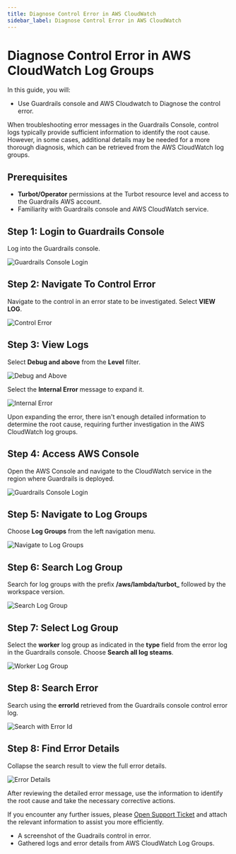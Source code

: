 ```yaml
---
title: Diagnose Control Error in AWS CloudWatch
sidebar_label: Diagnose Control Error in AWS CloudWatch
---
```


# Diagnose Control Error in AWS CloudWatch Log Groups

In this guide, you will:
- Use Guardrails console and AWS Cloudwatch to Diagnose the control error.

When troubleshooting error messages in the Guardrails Console, control logs typically provide sufficient information to identify the root cause. However, in some cases, additional details may be needed for a more thorough diagnosis, which can be retrieved from the AWS CloudWatch log groups.

## Prerequisites

- **Turbot/Operator** permissions at the Turbot resource level and access to the Guardrails AWS account.
- Familiarity with Guardrails console and AWS CloudWatch service.

## Step 1: Login to Guardrails Console

Log into the Guardrails console.

![Guardrails Console Login](/images/docs/guardrails/guides/hosting-guardrails/troubleshooting/peer-mod-dependency-error/guardrails-console-login.png)

## Step 2: Navigate To Control Error

Navigate to the control in an error state to be investigated. Select **VIEW LOG**.

![Control Error](/images/docs/guardrails/guides/hosting-guardrails/troubleshooting/diagnose-control-error-in-cloudwatch/guardrails-control-error.png)

## Step 3: View Logs

Select **Debug and above** from the **Level** filter.

![Debug and Above](/images/docs/guardrails/guides/hosting-guardrails/troubleshooting/diagnose-control-error-in-cloudwatch/guardrails-level-filter.png)

Select the **Internal Error** message to expand it.

![Internal Error](/images/docs/guardrails/guides/hosting-guardrails/troubleshooting/diagnose-control-error-in-cloudwatch/guardrails-expand-error-message.png)

Upon expanding the error, there isn't enough detailed information to determine the root cause, requiring further investigation in the AWS CloudWatch log groups.

## Step 4: Access AWS Console

Open the AWS Console and navigate to the CloudWatch service in the region where Guardrails is deployed.

![Guardrails Console Login](/images/docs/guardrails/guides/hosting-guardrails/troubleshooting/diagnose-control-error-in-cloudwatch/aws-console-cloudwatch.png)

## Step 5: Navigate to Log Groups

Choose **Log Groups** from the left navigation menu.

![Navigate to Log Groups](/images/docs/guardrails/guides/hosting-guardrails/troubleshooting/diagnose-control-error-in-cloudwatch/cloudwatch-navigate-log-groups.png)

## Step 6: Search Log Group

Search for log groups with the prefix **/aws/lambda/turbot_** followed by the workspace version.

![Search Log Group](/images/docs/guardrails/guides/hosting-guardrails/troubleshooting/diagnose-control-error-in-cloudwatch/cloudwatch-log-groups-select.png)

## Step 7: Select Log Group

Select the **worker** log group as indicated in the **type** field from the error log in the Guardrails console. Choose **Search all log steams**.

![Worker Log Group](/images/docs/guardrails/guides/hosting-guardrails/troubleshooting/diagnose-control-error-in-cloudwatch/cloudwatch-select-search-all-log-streams.png)

## Step 8: Search Error

Search using the **errorId** retrieved from the Guardrails console control error log.

![Search with Error Id](/images/docs/guardrails/guides/hosting-guardrails/troubleshooting/diagnose-control-error-in-cloudwatch/cloudwatch-loggroups-search-with-errorid.png)

## Step 8: Find Error Details

Collapse the search result to view the full error details.

![Error Details](/images/docs/guardrails/guides/hosting-guardrails/troubleshooting/diagnose-control-error-in-cloudwatch/cloudwatch-loggroups-error-details.png)

After reviewing the detailed error message, use the information to identify the root cause and take the necessary corrective actions.

If you encounter any further issues, please [Open Support Ticket](https://support.turbot.com) and attach the relevant information to assist you more efficiently.

- A screenshot of the Guadrails control in error.
- Gathered logs and error details from AWS CloudWatch Log Groups.